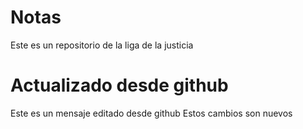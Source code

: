 # Notas

Este es un repositorio de la liga de la justicia

# Actualizado desde github

Este es un mensaje editado desde github
Estos cambios son nuevos
